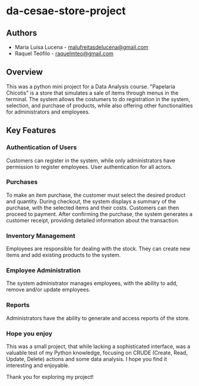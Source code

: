 # da-cesae-store-project

## Authors
- Maria Luisa Lucena - malufreitasdelucena@gmail.com
- Raquel Teófilo - raquelmteo@gmail.com

## Overview
This was a python mini project for a Data Analysis course. "Papelaria Chicotis" is a store that simulates a sale of items through menus in the terminal. The system allows the costumers to do registration in the system, selection, and purchase of products, while also offering other functionalities for administrators and employees.

## Key Features

### Authentication of Users
Customers can register in the system, while only administrators have permission to register employees. User authentication for all actors.

### Purchases
To make an item purchase, the customer must select the desired product and quantity. During checkout, the system displays a summary of the purchase, with the selected items and their costs. Customers can then proceed to payment. After confirming the purchase, the system generates a customer receipt, providing detailed information about the transaction.

### Inventory Management
Employees are responsible for dealing with the stock. They can create new items and add existing products to the system.

### Employee Administration
The system administrator manages employees, with the ability to add, remove and/or update employees.

### Reports
Administrators have the ability to generate and access reports of the store.

### Hope you enjoy
This was a small project, that while lacking a sophisticated interface, was a valuable test of my Python knowledge, focusing on CRUDE (Create, Read, Update, Delete) actions and some data analysis. I hope you find it interesting and enjoyable.

Thank you for exploring my project! 
